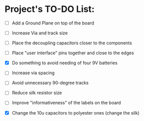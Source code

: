 # Project's TO-DO List:

- [ ] Add a Ground Plane on top of the board

- [ ] Increase Via and track size

- [ ] Place the decoupling capacitors closer to the components

- [ ] Place "user interface" pins together and close to the edges

- [x] Do something to avoid needing of four 9V batteries

- [ ] Increase via spacing

- [ ] Avoid unnecessary 90-degree tracks

- [ ] Reduce silk resistor size

- [ ] Improve "informativeness" of the labels on the board

- [x] Change the 10u capacitors to polyester ones (change the silk)
